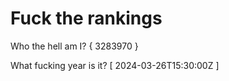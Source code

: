 # Fuck the rankings

Who the hell am I?
{ 3283970 }

What fucking year is it?
[ 2024-03-26T15:30:00Z ]
